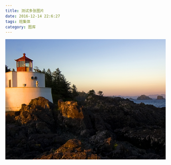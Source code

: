 ```yaml
---
title: 测试多张图片
date: 2016-12-14 22:6:27
tags: 班集体
category: 图库
---
```



![jo][1]


  [1]: ./images/Chrysanthemum.jpg
